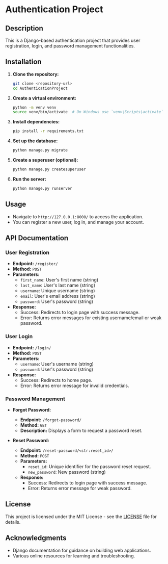 # Authentication Project

## Description

This is a Django-based authentication project that provides user registration, login, and password management functionalities.

## Installation

1. **Clone the repository:**

   ```bash
   git clone <repository-url>
   cd AuthenticationProject
   ```

2. **Create a virtual environment:**

   ```bash
   python -m venv venv
   source venv/bin/activate  # On Windows use `venv\Scripts\activate`
   ```

3. **Install dependencies:**

   ```bash
   pip install -r requirements.txt
   ```

4. **Set up the database:**

   ```bash
   python manage.py migrate
   ```

5. **Create a superuser (optional):**

   ```bash
   python manage.py createsuperuser
   ```

6. **Run the server:**
   ```bash
   python manage.py runserver
   ```

## Usage

- Navigate to `http://127.0.0.1:8000/` to access the application.
- You can register a new user, log in, and manage your account.

## API Documentation

### User Registration

- **Endpoint:** `/register/`
- **Method:** `POST`
- **Parameters:**
  - `first_name`: User's first name (string)
  - `last_name`: User's last name (string)
  - `username`: Unique username (string)
  - `email`: User's email address (string)
  - `password`: User's password (string)
- **Response:**
  - Success: Redirects to login page with success message.
  - Error: Returns error messages for existing username/email or weak password.

### User Login

- **Endpoint:** `/login/`
- **Method:** `POST`
- **Parameters:**
  - `username`: User's username (string)
  - `password`: User's password (string)
- **Response:**
  - Success: Redirects to home page.
  - Error: Returns error message for invalid credentials.

### Password Management

- **Forgot Password:**

  - **Endpoint:** `/forgot-password/`
  - **Method:** `GET`
  - **Description:** Displays a form to request a password reset.

- **Reset Password:**
  - **Endpoint:** `/reset-password/<str:reset_id>/`
  - **Method:** `POST`
  - **Parameters:**
    - `reset_id`: Unique identifier for the password reset request.
    - `new_password`: New password (string)
  - **Response:**
    - Success: Redirects to login page with success message.
    - Error: Returns error message for weak password.

## License

This project is licensed under the MIT License - see the [LICENSE](LICENSE) file for details.

## Acknowledgments

- Django documentation for guidance on building web applications.
- Various online resources for learning and troubleshooting.
